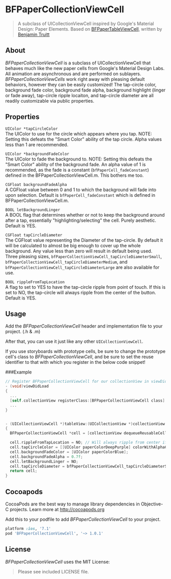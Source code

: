 BFPaperCollectionViewCell
====================
> A subclass of UICollectionViewCell inspired by Google's Material Design: Paper Elements. Based on [BFPaperTableViewCell](https://github.com/bfeher/BFPaperTableViewCell), written by [Benjamin Truitt](https://github.com/benvolioT)

About
---------
_BFPaperCollectionViewCell_ is a subclass of UICollectionViewCell that behaves much like the new paper cells from Google's Material Design Labs.
All animation are asynchronous and are performed on sublayers.
_BFPaperCollectionViewCells_ work right away with pleasing default behaviors, however they can be easily customized! The tap-circle color, background fade color, background fade alpha, background highlight (linger or fade away), tap-circle ripple locaiton, and tap-circle diameter are all readily customizable via public properties.

## Properties
`UIColor *tapCircleColor` <br />
The UIColor to use for the circle which appears where you tap. NOTE: Setting this defeats the "Smart Color" ability of the tap circle. Alpha values less than 1 are recommended.

`UIColor *backgroundFadeColor` <br />
The UIColor to fade the background to. NOTE: Setting this defeats the "Smart Color" ability of the background fade. An alpha value of 1 is recommended, as the fade is a constant (`bfPaperCell_fadeConstant`) defined in the BFPaperCollectionViewCell.m. This bothers me too.

`CGFloat backgroundFadeAlpha` <br />
A CGFloat value between 0 and 1 to which the background will fade into upon selection. Default is `bfPaperCell_fadeConstant` which is defined in BFPaperCollectionViewCell.m.

`BOOL letBackgroundLinger`<br />
A BOOL flag that determines whether or not to keep the background around after a tap, essentially "highlighting/selecting" the cell. Purely aesthetic. Default is YES.

`CGFloat tapCircleDiameter` <br />
The CGFloat value representing the Diameter of the tap-circle. By default it will be calculated to almost be big enough to cover up the whole background. Any value less than zero will result in default being used. Three pleasing sizes, `bfPaperCollectionViewCell_tapCircleDiameterSmall`, `bfPaperCollectionViewCell_tapCircleDiameterMedium`, and `bfPaperCollectionViewCell_tapCircleDiameterLarge` are also available for use.

`BOOL rippleFromTapLocation`<br />
A flag to set to YES to have the tap-circle ripple from point of touch. If this is set to NO, the tap-circle will always ripple from the center of the button. Default is YES.


Usage
---------
Add the _BFPaperCollectionViewCell_ header and implementation file to your project. (.h & .m)

After that, you can use it just like any other `UICollectionViewCell`. 

If you use storyboards with prototype cells, be sure to change the prototype cell's class to _BFPaperCollectionViewCell_, and be sure to set the reuse identifier to that with which you register in the below code snippet!

###Example
```objective-c
// Register BFPaperCollectionViewCell for our collectionView in viewDidLoad:
- (void)viewDidLoad
{
  ...
  [self.collectionView registerClass:[BFPaperCollectionViewCell class] forCellWithReuseIdentifier:@"BFPaperCell"];
  ...
}


- (UICollectionViewCell *)tableView:(UICollectionView *)collectionView cellForItemAtIndexPath:(NSIndexPath *)indexPath
{
  BFPaperCollectionViewCell *cell = [collectionView dequeueReusableCellWithReuseIdentifier:@"BFPaperCell" forIndexPath:indexPath];

  cell.rippleFromTapLocation = NO; // Will always ripple from center if NO.
  cell.tapCircleColor = [[UIColor paperColorDeepPurple] colorWithAlphaComponent:0.3f];
  cell.backgroundFadeColor = [UIColor paperColorBlue];
  cell.backgroundFadeAlpha = 0.7f;
  cell.letBackgroundLinger = NO;
  cell.tapCircleDiameter = bfPaperCollectionViewCell_tapCircleDiameterSmall;
  return cell;
}
```


Cocoapods
-------

CocoaPods are the best way to manage library dependencies in Objective-C projects.
Learn more at http://cocoapods.org

Add this to your podfile to add _BFPaperCollectionViewCell_ to your project.
```ruby
platform :ios, '7.1'
pod 'BFPaperCollectionViewCell', '~> 1.0.1'
```


License
--------
_BFPaperCollectionViewCell_ uses the MIT License:

> Please see included LICENSE file.
